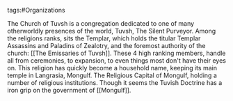 tags:#Organizations

The Church of Tuvsh is a congregation dedicated to one of many otherworldly presences of the world, Tuvsh, The Silent Purveyor. Among the religions ranks, sits the Templar, which holds the titular Templar Assassins and Paladins of Zealotry, and the foremost authority of the church: [[The Emissaries of Tuvsh]]. These 4 high ranking members, handle all from ceremonies, to expansion, to even things most don't have their eyes on. This religion has quickly become a household name, keeping its main temple in Langrasia, Mongulf. The Religious Capital of Mongulf, holding a number of religious institutions. Though it seems the Tuvish Doctrine has a iron grip on the government of [[Mongulf]].